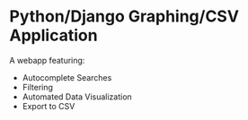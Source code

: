 Python/Django Graphing/CSV Application
========

A webapp featuring:

<ul>
<li>Autocomplete Searches</li>
<li>Filtering</li>
<li>Automated Data Visualization</li>
<li>Export to CSV</li>
</ul>
